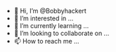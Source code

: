 - 👋 Hi, I’m @Bobbyhackert
- 👀 I’m interested in ...
- 🌱 I’m currently learning ...
- 💞️ I’m looking to collaborate on ...
- 📫 How to reach me ...

<!---
Bobbyhackert/Bobbyhackert is a ✨ special ✨ repository because its `README.md` (this file) appears on your GitHub profile.
You can click the Preview link to take a look at your changes.
--->
